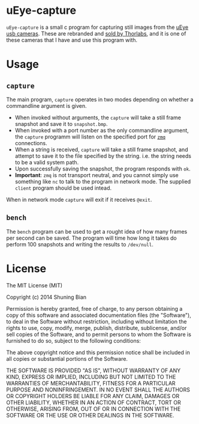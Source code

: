 uEye-capture
============
`uEye-capture` is a small c program for capturing still images from the [uEye usb cameras](http://en.ids-imaging.com/store/produkte/kameras/usb-2-0-kameras/ueye-se.html). These are rebranded and [sold by Thorlabs](http://www.thorlabs.de/newgrouppage9.cfm?objectgroup_id=2916), and it is one of these cameras that I have and use this program with.

Usage
=====
`capture`
---------
The main program, `capture` operates in two modes depending on whether a commandline argument is given.

* When invoked without arguments, the `capture` will take a still frame snapshot and save it to `snapshot.bmp`.
* When invoked with a port number as the only commandline argument, the `capture` programm will listen on the specified port for [`zmq`](http://zeromq.org/) connections.
 * When a string is received, `capture` will take a still frame snapshot, and attempt to save it to the file specified by the string. i.e. the string needs to be a valid system path.
 * Upon successfully saving the snapshot, the program responds with `ok`.
 * **Important**: `zmq` is not transport neutral, and you cannot simply use something like `nc` to talk to the program in network mode. The supplied `client` program should be used intead.

When in network mode `capture` will exit if it receives `@exit`.
 
`bench`
-------
The `bench` program can be used to get a rought idea of how many frames per second can be saved. The program will time how long it takes do perform 100 snapshots and writing the results to `/dev/null`.
 
License
=======
The MIT License (MIT)

Copyright (c) 2014 Shuning Bian

Permission is hereby granted, free of charge, to any person obtaining a copy
of this software and associated documentation files (the "Software"), to deal
in the Software without restriction, including without limitation the rights
to use, copy, modify, merge, publish, distribute, sublicense, and/or sell
copies of the Software, and to permit persons to whom the Software is
furnished to do so, subject to the following conditions:

The above copyright notice and this permission notice shall be included in
all copies or substantial portions of the Software.

THE SOFTWARE IS PROVIDED "AS IS", WITHOUT WARRANTY OF ANY KIND, EXPRESS OR
IMPLIED, INCLUDING BUT NOT LIMITED TO THE WARRANTIES OF MERCHANTABILITY,
FITNESS FOR A PARTICULAR PURPOSE AND NONINFRINGEMENT. IN NO EVENT SHALL THE
AUTHORS OR COPYRIGHT HOLDERS BE LIABLE FOR ANY CLAIM, DAMAGES OR OTHER
LIABILITY, WHETHER IN AN ACTION OF CONTRACT, TORT OR OTHERWISE, ARISING FROM,
OUT OF OR IN CONNECTION WITH THE SOFTWARE OR THE USE OR OTHER DEALINGS IN
THE SOFTWARE.
